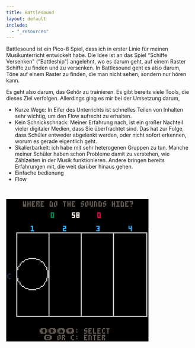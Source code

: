 ```yaml
---
title: Battlesound
layout: default
include:
  - "_resources"
---
```


Battlesound ist ein Pico-8 Spiel, dass ich in erster Linie für meinen Musikunterricht entwickelt habe. Die Idee ist an das Spiel "Schiffe Versenken" ("Battleship") angelehnt, wo es darum geht, auf einem Raster Schiffe zu finden und zu versenken. In Battlesound geht es also darum, Töne auf einem Raster zu finden, die man nicht sehen, sondern nur hören kann.

Es geht also darum, das Gehör zu trainieren. Es gibt bereits viele Tools, die dieses Ziel verfolgen. Allerdings ging es mir bei der Umsetzung darum,

- Kurze Wege: In Eifer des Unterrichts ist schnelles Teilen von Inhalten sehr wichtig, um den Flow aufrecht zu erhalten.
- Kein Schnickschnack: Meiner Erfahrung nach, ist ein großer Nachteil vieler digitaler Medien, dass Sie überfrachtet sind. Das hat zur Folge, dass Schüler entweder abgelenkt werden, oder nicht sofort erkennen, worum es gerade eigentlich geht.
- Skalierbarkeit: ich habe mit sehr heterogenen Gruppen zu tun. Manche meiner Schüler haben schon Probleme damit zu verstehen, wie Zählzeiten in der Musik funktionieren. Andere bringen bereits Erfahrungen mit, die weit darüber hinaus gehen.
- Einfache bedienung
- Flow

&nbsp;

![battlesound_0.png](./_resources/battlesound_0.png)
